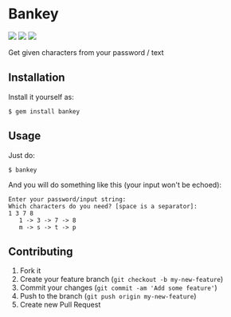 # Bankey

[![](https://img.shields.io/gem/v/bankey.svg?style=flat-square)](https://rubygems.org/gems/bankey)
[![](http://img.shields.io/codeclimate/github/lubieniebieski/bankey.svg?style=flat-square)](https://codeclimate.com/github/lubieniebieski/bankey)
[![](http://img.shields.io/gemnasium/lubieniebieski/bankey.svg?style=flat-square)](https://gemnasium.com/lubieniebieski/bankey)

Get given characters from your password / text

## Installation

Install it yourself as:

    $ gem install bankey

## Usage

Just do:

    $ bankey

And you will do something like this (your input won't be echoed):

    Enter your password/input string:
    Which characters do you need? [space is a separator]:
    1 3 7 8
       1 -> 3 -> 7 -> 8
       m -> s -> t -> p

## Contributing

1. Fork it
2. Create your feature branch (`git checkout -b my-new-feature`)
3. Commit your changes (`git commit -am 'Add some feature'`)
4. Push to the branch (`git push origin my-new-feature`)
5. Create new Pull Request
